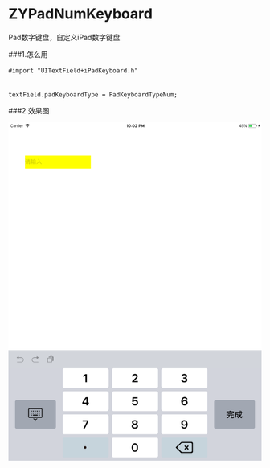 # ZYPadNumKeyboard
Pad数字键盘，自定义iPad数字键盘

###1.怎么用

    #import "UITextField+iPadKeyboard.h"
    
   
    textField.padKeyboardType = PadKeyboardTypeNum;

###2.效果图

![效果图](https://raw.githubusercontent.com/zhangyaixuexi/img/master/pad%E6%95%B0%E5%AD%97%E9%94%AE%E7%9B%98%E6%95%88%E6%9E%9C%E5%9B%BE.png)
